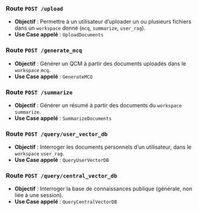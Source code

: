 ### Route `POST /upload`

* **Objectif** : Permettre à un utilisateur d’uploader un ou plusieurs fichiers dans un `workspace` donné (`mcq`, `summarize`, `user_rag`).
* **Use Case appelé** : `UploadDocuments`


### Route `POST /generate_mcq`

* **Objectif** : Générer un QCM à partir des documents uploadés dans le `workspace` `mcq`.
* **Use Case appelé** : `GenerateMCQ`


### Route `POST /summarize`

* **Objectif** : Générer un résumé à partir des documents du `workspace` `summarize`.
* **Use Case appelé** : `SummarizeDocuments`


### Route `POST /query/user_vector_db`

* **Objectif** : Interroger les documents personnels d’un utilisateur, dans le `workspace` `user_rag`.
* **Use Case appelé** : `QueryUserVectorDB`


### Route `POST /query/central_vector_db`

* **Objectif** : Interroger la base de connaissances publique (générale, non liée à une session).
* **Use Case appelé** : `QueryCentralVectorDB`

